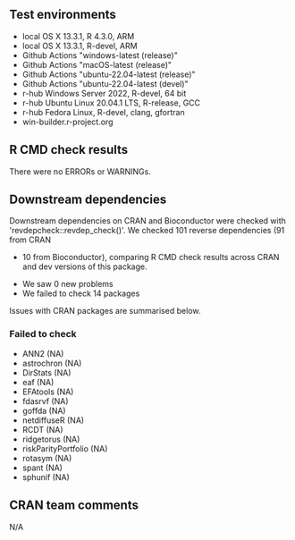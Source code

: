 ## Test environments

* local OS X 13.3.1, R 4.3.0, ARM
* local OS X 13.3.1, R-devel, ARM
* Github Actions "windows-latest (release)"
* Github Actions "macOS-latest (release)"
* Github Actions "ubuntu-22.04-latest (release)"
* Github Actions "ubuntu-22.04-latest (devel)"
* r-hub Windows Server 2022, R-devel, 64 bit
* r-hub Ubuntu Linux 20.04.1 LTS, R-release, GCC
* r-hub Fedora Linux, R-devel, clang, gfortran
* win-builder.r-project.org

## R CMD check results

There were no ERRORs or WARNINGs.

## Downstream dependencies

Downstream dependencies on CRAN and Bioconductor were checked with 
'revdepcheck::revdep_check()'. We checked 101 reverse dependencies (91 from CRAN 
+ 10 from Bioconductor), comparing R CMD check results across CRAN and dev 
versions of this package.

 * We saw 0 new problems
 * We failed to check 14 packages

Issues with CRAN packages are summarised below.

### Failed to check

* ANN2                (NA)
* astrochron          (NA)
* DirStats            (NA)
* eaf                 (NA)
* EFAtools            (NA)
* fdasrvf             (NA)
* goffda              (NA)
* netdiffuseR         (NA)
* RCDT                (NA)
* ridgetorus          (NA)
* riskParityPortfolio (NA)
* rotasym             (NA)
* spant               (NA)
* sphunif             (NA)

## CRAN team comments

N/A
